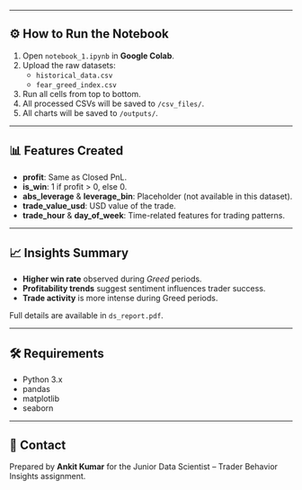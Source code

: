 
---

## ⚙️ How to Run the Notebook
1. Open `notebook_1.ipynb` in **Google Colab**.
2. Upload the raw datasets:
   - `historical_data.csv`
   - `fear_greed_index.csv`
3. Run all cells from top to bottom.
4. All processed CSVs will be saved to `/csv_files/`.
5. All charts will be saved to `/outputs/`.

---

## 📊 Features Created
- **profit**: Same as Closed PnL.
- **is_win**: 1 if profit > 0, else 0.
- **abs_leverage** & **leverage_bin**: Placeholder (not available in this dataset).
- **trade_value_usd**: USD value of the trade.
- **trade_hour** & **day_of_week**: Time-related features for trading patterns.

---

## 📈 Insights Summary
- **Higher win rate** observed during *Greed* periods.
- **Profitability trends** suggest sentiment influences trader success.
- **Trade activity** is more intense during Greed periods.

Full details are available in `ds_report.pdf`.

---

## 🛠 Requirements
- Python 3.x
- pandas
- matplotlib
- seaborn

---

## 📧 Contact
Prepared by **Ankit Kumar** for the Junior Data Scientist – Trader Behavior Insights assignment.
